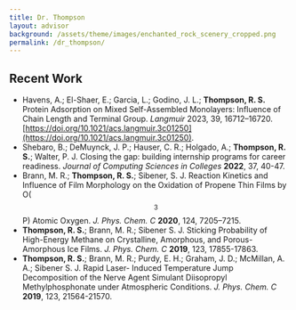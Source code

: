```yaml
---
title: Dr. Thompson
layout: advisor
background: /assets/theme/images/enchanted_rock_scenery_cropped.png
permalink: /dr_thompson/
---
```


## Recent Work
- Havens, A.; El-Shaer, E.; Garcia, L.; Godino, J. L.; **Thompson, R. S.** Protein Adsorption on Mixed Self-Assembled Monolayers: Influence of Chain Length and Terminal Group. *Langmuir* 2023, 39, 16712–16720. [https://doi.org/10.1021/acs.langmuir.3c01250](https://doi.org/10.1021/acs.langmuir.3c01250).
- Shebaro, B.; DeMuynck, J. P.; Hauser, C. R.; Holgado, A.; **Thompson, R. S.**; Walter, P. J. Closing the gap: building internship programs for career readiness. *Journal of Computing Sciences in Colleges* **2022**, 37, 40-47.
- Brann, M. R.; **Thompson, R. S.**; Sibener, S. J. Reaction Kinetics and Influence of Film Morphology on the Oxidation of Propene Thin Films by O($$^3$$P) Atomic Oxygen. *J. Phys. Chem. C* **2020**, 124, 7205–7215.
- **Thompson, R. S.**; Brann, M. R.; Sibener S. J. Sticking Probability of High-Energy Methane on Crystalline, Amorphous, and Porous-Amorphous Ice Films. *J. Phys. Chem. C* **2019**, 123, 17855-17863.
- **Thompson, R. S.**; Brann, M. R.; Purdy, E. H.; Graham, J. D.; McMillan, A. A.; Sibener S. J. Rapid Laser- Induced Temperature Jump Decomposition of the Nerve Agent Simulant Diisopropyl Methylphosphonate under Atmospheric Conditions. *J. Phys. Chem. C* **2019**, 123, 21564-21570.